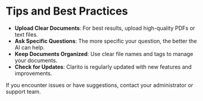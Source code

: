 # Tips and Best Practices

- **Upload Clear Documents**: For best results, upload high-quality PDFs or text files.
- **Ask Specific Questions**: The more specific your question, the better the AI can help.
- **Keep Documents Organized**: Use clear file names and tags to manage your documents.
- **Check for Updates**: Clarito is regularly updated with new features and improvements.

If you encounter issues or have suggestions, contact your administrator or support team.